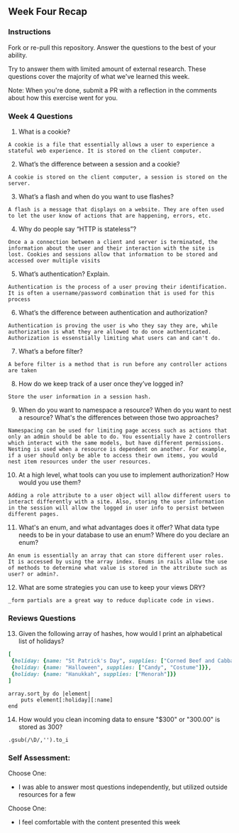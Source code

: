 ## Week Four Recap

### Instructions
Fork or re-pull this repository. Answer the questions to the best of your ability.

Try to answer them with limited amount of external research. These questions cover the majority of what we've learned this week.

Note: When you're done, submit a PR with a reflection in the comments about how this exercise went for you.

### Week 4 Questions

1. What is a cookie?

 `A cookie is a file that essentially allows a user to experience a stateful web experience. It is stored on the client computer.`
 
2. What’s the difference between a session and a cookie?

`A cookie is stored on the client computer, a session is stored on the server.`

3. What’s a flash and when do you want to use flashes?

`A flash is a message that displays on a website. They are often used to let the user know of actions that are happening, errors, etc.`

4. Why do people say “HTTP is stateless”?

`Once a a connection between a client and server is terminated, the information about the user and their interaction with the site is lost. Cookies and sessions allow that information to be stored and accessed over multiple visits`

5. What’s authentication? Explain.

`Authentication is the process of a user proving their identification. It is often a username/password combination that is used for this process`

6. What’s the difference between authentication and authorization?

`Authentication is proving the user is who they say they are, while authorization is what they are allowed to do once authenticated. Authorization is essenstially limiting what users can and can't do. `

7. What’s a before filter?

`A before filter is a method that is run before any controller actions are taken`

8. How do we keep track of a user once they’ve logged in?

`Store the user information in a session hash.`

9. When do you want to namespace a resource? When do you want to nest a resource? What's the differences between those two approaches?

`Namespacing can be used for limiting page access such as actions that only an admin should be able to do. You essentially have 2 controllers which interact with the same models, but have different permissions. Nesting is used when a resource is dependent on another. For example, if a user should only be able to access their own items, you would nest item resources under the user resources.`

10. At a high level, what tools can you use to implement authorization? How would you use them?

`Adding a role attribute to a user object will allow different users to interact differently with a site. Also, storing the user information in the session will allow the logged in user info to persist between different pages. `

11. What's an enum, and what advantages does it offer? What data type needs to be in your database to use an enum? Where do you declare an enum?

`An enum is essentially an array that can store different user roles. It is accessed by using the array index. Enums in rails allow the use of methods to determine what value is stored in the attribute such as user? or admin?.`

12. What are some strategies you can use to keep your views DRY?

 `_form partials are a great way to reduce duplicate code in views.`


### Reviews Questions 
13. Given the following array of hashes, how would I print an alphabetical list of holidays?
```ruby
[
 {holiday: {name: "St Patrick's Day", supplies: ["Corned Beef and Cabbage"]}},
 {holiday: {name: "Halloween", supplies: ["Candy", "Costume"]}},
 {holiday: {name: "Hanukkah", supplies: ["Menorah"]}}
]
```  

```
array.sort_by do |element|
    puts element[:holiday][:name]
end
```

14. How would you clean incoming data to ensure "$300" or "300.00" is stored as 300? 

`.gsub(/\D/,'').to_i`

### Self Assessment:
Choose One:
* I was able to answer most questions independently, but utilized outside resources for a few

Choose One:
* I feel comfortable with the content presented this week
